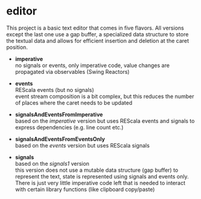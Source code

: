 editor
======

This project is a basic text editor that comes in five flavors. All versions 
except the last one use a gap buffer, a specialized data structure to store the 
textual data and allows for efficient insertion and deletion at the caret 
position.

- **imperative**  
  no signals or events, only imperative code, value changes are propagated via 
  observables (Swing Reactors)
  
- **events**  
  REScala events (but no signals)  
  event stream composition is a bit complex, but this reduces the number of 
  places where the caret needs to be updated
  
- **signalsAndEventsFromImperative**  
  based on the *imperative* version but uses REScala events and signals to 
  express dependencies (e.g. line count etc.)
  
- **signalsAndEventsFromEventsOnly**  
  based on the *events* version but uses REScala signals
  
- **signals**  
  based on the *signals1* version  
  this version does not use a mutable data structure (gap buffer) to represent 
  the text, state is represented using signals and events only. There is just 
  very little imperative code left that is needed to interact with certain 
  library functions (like clipboard copy/paste)

